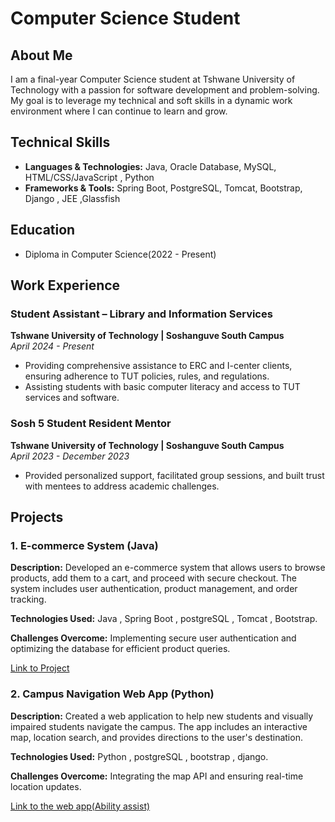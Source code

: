 #  Computer Science Student


## About Me
I am a final-year Computer Science student at Tshwane University of Technology with a passion for software development and problem-solving. My goal is to leverage my technical and soft skills in a dynamic work environment where I can continue to learn and grow.

## Technical Skills
- **Languages & Technologies:** Java, Oracle Database, MySQL, HTML/CSS/JavaScript , Python 
- **Frameworks & Tools:** Spring Boot, PostgreSQL, Tomcat, Bootstrap, Django , JEE ,Glassfish

## Education
- Diploma in Computer Science(2022 - Present)

## Work Experience

### Student Assistant – Library and Information Services
**Tshwane University of Technology | Soshanguve South Campus**  
_April 2024 - Present_
- Providing comprehensive assistance to ERC and I-center clients, ensuring adherence to TUT policies, rules, and regulations.
- Assisting students with basic computer literacy and access to TUT services and software.

### Sosh 5 Student Resident Mentor
**Tshwane University of Technology | Soshanguve South Campus**  
_April 2023 - December 2023_
- Provided personalized support, facilitated group sessions, and built trust with mentees to address academic challenges.

## Projects
### 1. E-commerce System (Java)

**Description:** Developed an e-commerce system that allows users to browse products, add them to a cart, and proceed with secure checkout. The system includes user authentication, product management, and order tracking.

**Technologies Used:** Java , Spring Boot , postgreSQL , Tomcat , Bootstrap.

**Challenges Overcome:** Implementing secure user authentication and optimizing the database for efficient product queries.

[Link to Project](https://github.com/09Jeanette/LifestyleDeliciousWebApp)


### 2.  Campus Navigation Web App (Python)

**Description:** Created a web application to help new students and visually impaired students navigate the campus. The app includes an interactive map, location search, and provides directions to the user's destination.

**Technologies Used:** Python , postgreSQL , bootstrap , django.

**Challenges Overcome:** Integrating the map API and ensuring real-time location updates.

[Link to the web app(Ability assist)](https://ability-assist-347e4e772fc7.herokuapp.com/AbilityAssistWebApp/)

